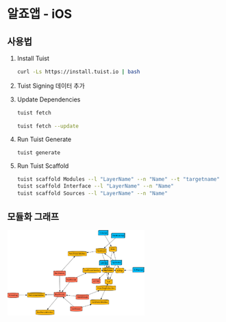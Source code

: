 # 알죠앱 - iOS

## 사용법
1. Install Tuist
   
    ```bash
    curl -Ls https://install.tuist.io | bash
    ```

2. Tuist Signing 데이터 추가

3. Update Dependencies
    ```bash
    tuist fetch
    ```

    ```bash
    tuist fetch --update
    ```

4. Run Tuist Generate
    ```bash
    tuist generate
    ```

5. Run Tuist Scaffold
    ```bash
    tuist scaffold Modules --l "LayerName" --n "Name" --t "targetname"
    tuist scaffold Interface --l "LayerName" --n "Name"
    tuist scaffold Sources --l "LayerName" --n "Name"
    ```

## 모듈화 그래프
<img src="aljo/graph.png" height="200"/>